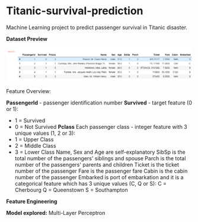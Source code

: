# Titanic-survival-prediction

Machine Learning project to predict passenger survival in Titanic disaster.

**Dataset Preview**

<img src="https://github.com/franciscocms/Titanic-survival-prediction/blob/master/images/df_head.png" width=800>

Feature Overview:

**PassengerId** - passenger identification number
**Survived** - target feature (0 or 1):
* 1 = Survived
* 0 = Not Survived
**Pclass** Each passenger class - integer feature with 3 unique values (1, 2 or 3):
* 1 = Upper Class
* 2 = Middle Class
* 3 = Lower Class
Name, Sex and Age are self-explanatory
SibSp is the total number of the passengers' siblings and spouse
Parch is the total number of the passengers' parents and children
Ticket is the ticket number of the passenger
Fare is the passenger fare
Cabin is the cabin number of the passenger
Embarked is port of embarkation and it is a categorical feature which has 3 unique values (C, Q or S):
C = Cherbourg
Q = Queenstown
S = Southampton


**Feature Engineering**


**Model explored:** Multi-Layer Perceptron
